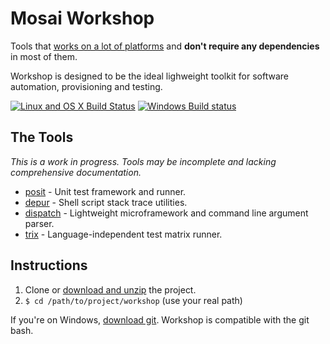 Mosai Workshop
==============

Tools that [works on a lot of platforms](doc/platforms.md) and **don't require any dependencies** in most of them.

Workshop is designed to be the ideal lighweight toolkit for software automation, provisioning and testing.

[![Linux and OS X Build Status](https://travis-ci.org/Mosai/workshop.svg?branch=master)](https://travis-ci.org/Mosai/workshop)
[![Windows Build status](https://ci.appveyor.com/api/projects/status/k560be2nhnu245i9/branch/master)](https://ci.appveyor.com/project/alganet/workshop/branch/master)

The Tools
---------

*This is a work in progress. Tools may be incomplete and lacking comprehensive documentation.*

  - [posit](doc/posit.md) - Unit test framework and runner.
  - [depur](doc/depur.md) - Shell script stack trace utilities.
  - [dispatch](doc/dispatch.md) - Lightweight microframework and command line argument parser.
  - [trix](doc/trix.md)   - Language-independent test matrix runner.

Instructions
------------

  1. Clone or [download and unzip](https://github.com/Mosai/workshop/archive/master.zip) the project.
  2. `$ cd /path/to/project/workshop` (use your real path)

If you're on Windows, [download git](http://git-scm.com/download/win). Workshop
is compatible with the git bash.
